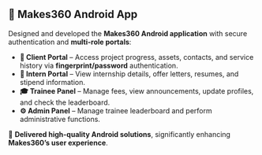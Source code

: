 ## 📱 Makes360 Android App

Designed and developed the **Makes360 Android application** with secure authentication and **multi-role portals**:

- **🔑 Client Portal** – Access project progress, assets, contacts, and service history via **fingerprint/password** authentication.  
- **📄 Intern Portal** – View internship details, offer letters, resumes, and stipend information.  
- **🎓 Trainee Panel** – Manage fees, view announcements, update profiles, and check the leaderboard.  
- **⚙️ Admin Panel** – Manage trainee leaderboard and perform administrative functions.  

🚀 **Delivered high-quality Android solutions**, significantly enhancing **Makes360’s user experience**.
